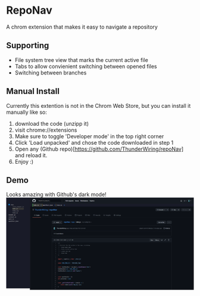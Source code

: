 # RepoNav

A chrom extension that makes it easy to navigate a repository

## Supporting
* File system tree view that marks the current active file
* Tabs to allow convienient switching between opened files
* Switching between branches

## Manual Install
Currently this extention is not in the Chrom Web Store, but you can install it 
manually like so:
1. download the code (unzipp it)
2. visit chrome://extensions
3. Make sure to toggle 'Developer mode' in the top right corner
4. Click 'Load unpacked' and chose the code downloaded in step 1
5. Open any (Github repo)[https://github.com/ThunderWiring/repoNav] and reload it.
6. Enjoy :)

## Demo
Looks amazing with Github's dark mode!
![title](demo/screen1.PNG)